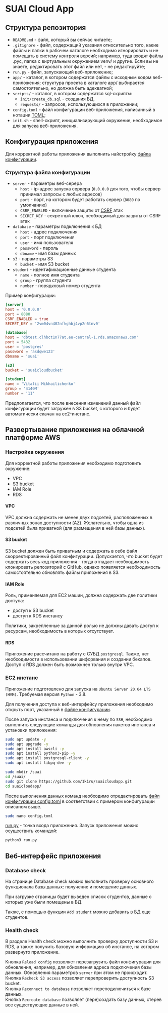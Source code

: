 # SUAI Cloud App

## Структура репозитория

* `README.md` - файл, который вы сейчас читаете;
* `.gitignore` - файл, содержащий указания относительно того, какие файлы и папки в рабочем каталоге необходимо игнорировать и не помещать в систему контроля версий; например, туда входят файлы .pyc, папка с виртуальным окружением venv/ и другие. Если вы не знаете, редактировать этот файл или нет, - не редактируйте;
* `run.py` - файл, запускающий веб-приложение;
* `app/` - каталог, в котором содержатся файлы с исходным кодом веб-приложения; структура проекта в каталоге app/ выбирается самостоятельно, но должна быть адекватной;
* `scripts/` - каталог, в котором содержатся sql-скрипты: 
  * `init/create_db.sql` - создания БД, 
  * `requests/` - запросов, использующихся в приложении;
* `config.toml` - файл конфигурации веб-приложения, написанный в нотации [TOML](https://ru.wikipedia.org/wiki/TOML);
* `init.sh` - shell-скрипт, инициализирующий окружение, необходимое для запуска веб-приложения.

## Конфигурация приложения

Для корректной работы приложения выполнить найстройку [файла конфигурации](config.toml).

### Структура файла конфигурации
* `server` - параметры веб-серера
  * `host` - ip-адрес запуска сервера (`0.0.0.0` для того, чтобы сервер принимал запросы с любых адресов)
  * `port` - порт, на котором будет работать сервер (`8080` по умолчанию)
  * `CSRF_ENABLED` - включение защиты от [CSRF](https://ru.wikipedia.org/wiki/Межсайтовая_подделка_запроса) атак
  * `SECRET_KEY` - секретный ключ, необходимый для защиты от CSRF атак
* `database` - параметры подключения к БД
  * `host` - адрес подключения
  * `port` - порт подключения
  * `user` - имя пользователя
  * `password` - пароль
  * `dbname` - имя базы данных
* `s3` - параметры S3
  * `bucket` - имя S3 bucket
* `student` - идентификационные данные студента
  * `name` - полное имя студента
  * `group` - группа студента
  * `number` - порядковый номер студента

Пример конфигурации:

```toml
[server]
host = '0.0.0.0'
port = 8080
CSRF_ENABLED = true
SECRET_KEY = '2vm04vn402nfkghbj4vp2n6tnv0'

[database]
host = 'dbtest.clhbct1n77at.eu-central-1.rds.amazonaws.com'
port = 5432
user = 'postgres'
password = 'asdqwe123'
dbname = 'suai'

[s3]
bucket = 'suaicloudbucket'

[student]
name = 'Vitalii Mikhailichenko'
group = '4140M'
number = '11'
```

Предполагается, что после внесения изменений данный файл конфигурации будет загружен в S3 bucket, с которого и будет автоматически скачан на ec2-инстанс.

## Развертывание приложения на облачной платформе AWS

### Настройка окружения

Для корректной работы приложения необходимо подготовить окружение:
* VPC
* S3 bucket
* IAM Role
* RDS

#### VPC

VPC должна содержать не менее двух подсетей, расположенных в различных зонах доступности (AZ). Желательно, чтобы одна из подсетей была приватной (для размещения в ней базы данных).

#### S3 bucket

S3 bucket должен быть приватным и содержать в себе файл скорректированный файл конфигурации. Допускается, что bucket будет содержать весь код приложения - тогда отпадает необходимость клонировать репозиторий с GitHub, однако появляется необходимость самостоятельно обновлять файлы приложения в S3.

#### IAM Role

Роль, применяемая для EC2 машин, должна содержать две политики доступа:
* доступ к S3 bucket
* доступ к RDS инстансу
  
Политики, закрепленные за данной ролью не должны давать доступ к ресурсам, необходимость в которых отсутствует.

#### RDS

Приложение рассчитано на работу с СУБД `postgresql`. Также, нет необходимости в использовании шифорвания и создании бекапов. Доступ к RDS должен быть возможнен только внутри VPC.

### EC2 инстанс

Приложение подготовлено для запуска на `Ubuntu Server 20.04 LTS (HVM)`. Требуемая версия `Python` - 3.8.

Для получения доступа к веб-интерфейсу приложения необходимо открыть порт, указанный в [файле конфигурации](config.toml).

После запуска инстанса и подключения к нему по `SSH`, необходимо выполнить следующие команды для обновления пакетов инстанса и установки приложения:

```bash
sudo apt update -y
sudo apt upgrade -y
sudo apt install awscli -y
sudo apt install python3-pip -y
sudo apt install postgresql-client -y
sudo apt install libpq-dev -y

sudo mkdir /suai
cd /suai/
sudo git clone https://github.com/1k1ru/suaicloudapp.git
cd suaicloudapp/
```
После выполнения данных команд необходимо отредактировать [файл конфигурации config.toml](config.toml) в соответствии с примером конфигурации описаном выше.

```bash
sudo nano config.toml
```

[run.py](run.py) - точка входа приложения. Запуск приложения можно осуществить командой:

```bash
python3 run.py
```

## Веб-интерфейс приложения

### Database check

На странице Database check можно выполнить проверку основного функционала базы данных: получение и помещение данных.

При загрузке страницы будет выведен список студентов, данные о которых уже были помещены в БД.

Также, с помощью функции `Add student` можно добавить в БД еще студентов.

### Health check

В разделе Health check можно выполнить проверку доступности S3 и RDS, а также получить базовую информацию об инстансе, на котором развернуто приложение.

Кнопка `Reload config` позволяет перезагрузить файл конфигурации для обновления, например, для обновления адреса подключения базы данных. Обновления параметров `server` при этом не происходит.  
Кнопка `Recheck S3 access` позволяет перепроверить доступность S3 bucket.  
Кнопка `Reconnect to database` позволяет переподключиться к базе данных.  
Кнопка `Recreate database` позволяет (пере)создать базу данных, стерев все существующие данные в ней.
